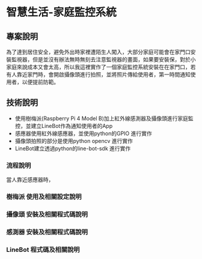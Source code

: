 # 智慧生活-家庭監控系統
## 專案說明
為了達到居住安全，避免外出時家裡遭陌生人闖入，大部分家庭可能會在家門口安裝監視器，但是並沒有辦法無時無刻去注意監視器的畫面，如果要安裝保，對於小家庭來說成本又會太高，所以我這裡實作了一個家庭監控系統安裝在在家門口，若有人靠近家門時，會開啟攝像頭進行拍照，並將照片傳給使用者，第一時間通知使用者，以便提前防範。

## 技術說明
- 使用樹梅派(Raspberry Pi 4 Model B)加上紅外線感測器及攝像頭進行家庭監控，並建立LineBot作為通知使用者的App
- 感應器使用紅外線感應器，並使用python的GPIO 進行實作
- 攝像頭拍照的部分是使用python opencv 進行實作
- LineBot建立透過python的line-bot-sdk 進行實作


### 流程說明
當人靠近感應器時，

### 樹梅派 使用及相關設定說明

### 攝像頭 安裝及相關程式碼說明


### 感測器 安裝及相關程式碼說明


### LineBot 程式碼及相關說明
